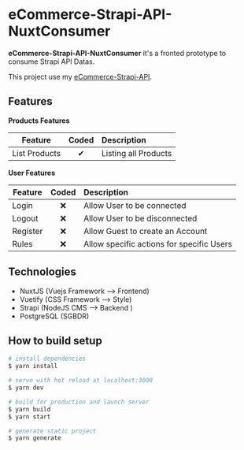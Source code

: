 # eCommerce-Strapi-API-NuxtConsumer


**eCommerce-Strapi-API-NuxtConsumer** it's a fronted prototype to consume Strapi API Datas.

This project use my [eCommerce-Strapi-API](https://github.com/Hakamate/eCommerce-Strapi-API).

## Features
<b>Products Features</b>

| Feature  |  Coded       | Description  |
|----------|:-------------:|:-------------|
| List Products | &#10004; | Listing all Products |

<b>User Features</b>

| Feature  |  Coded       | Description  |
|----------|:-------------:|:-------------|
| Login | &#10060; | Allow User to be connected |
| Logout | &#10060; | Allow User to be disconnected |
| Register | &#10060; | Allow Guest to create an Account |
| Rules | &#10060; | Allow specific actions for specific Users |


## Technologies

- NuxtJS (Vuejs Framework --> Frontend)
- Vuetify (CSS Framework --> Style)
- Strapi (NodeJS CMS --> Backend )
- PostgreSQL (SGBDR)


## How to build setup

```bash
# install dependencies
$ yarn install

# serve with hot reload at localhost:3000
$ yarn dev

# build for production and launch server
$ yarn build
$ yarn start

# generate static project
$ yarn generate
```
